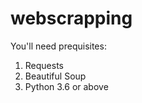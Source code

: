 # webscrapping

You'll need prequisites:
  1. Requests 
  2. Beautiful Soup
  3. Python 3.6 or above
